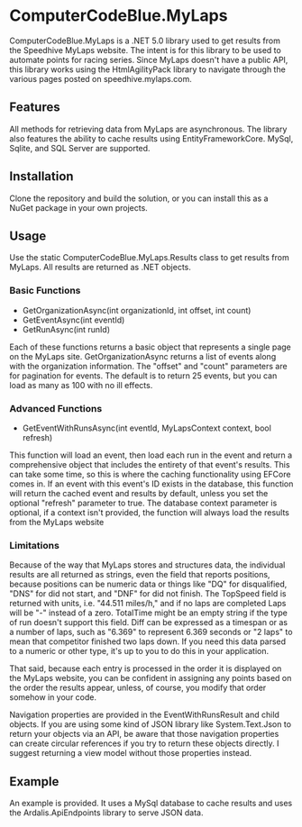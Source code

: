 # ComputerCodeBlue.MyLaps

ComputerCodeBlue.MyLaps is a .NET 5.0 library used to get results from the Speedhive MyLaps website. The intent is for this library to be used to automate points for racing series. Since MyLaps doesn't have a public API, this library works using the HtmlAgilityPack library to navigate through the various pages posted on speedhive.mylaps.com.

## Features

All methods for retrieving data from MyLaps are asynchronous. The library also features the ability to cache results using EntityFrameworkCore. MySql, Sqlite, and SQL Server are supported.

## Installation

Clone the repository and build the solution, or you can install this as a NuGet package in your own projects.

## Usage

Use the static ComputerCodeBlue.MyLaps.Results class to get results from MyLaps. All results are returned as .NET objects. 

### Basic Functions

- GetOrganizationAsync(int organizationId, int offset, int count)
- GetEventAsync(int eventId)
- GetRunAsync(int runId)

Each of these functions returns a basic object that represents a single page on the MyLaps site. GetOrganizationAsync returns a list of events along with the organization information. The "offset" and "count" parameters are for pagination for events. The default is to return 25 events, but you can load as many as 100 with no ill effects.

### Advanced Functions

- GetEventWithRunsAsync(int eventId, MyLapsContext context, bool refresh)

This function will load an event, then load each run in the event and return a comprehensive object that includes the entirety of that event's results. This can take some time, so this is where the caching functionality using EFCore comes in. If an event with this event's ID exists in the database, this function will return the cached event and results by default, unless you set the optional "refresh" parameter to true. The database context parameter is optional, if a context isn't provided, the function will always load the results from the MyLaps website

### Limitations

Because of the way that MyLaps stores and structures data, the individual results are all returned as strings, even the field that reports positions, because positions can be numeric data or things like "DQ" for disqualified, "DNS" for did not start, and "DNF" for did not finish. The TopSpeed field is returned with units, i.e. "44.511 miles/h," and if no laps are completed Laps will be "-" instead of a zero. TotalTime might be an empty string if the type of run doesn't support this field. Diff can be expressed as a timespan or as a number of laps, such as "6.369" to represent 6.369 seconds or "2 laps" to mean that competitor finished two laps down. If you need this data parsed to a numeric or other type, it's up to you to do this in your application.

That said, because each entry is processed in the order it is displayed on the MyLaps website, you can be confident in assigning any points based on the order the results appear, unless, of course, you modify that order somehow in your code.

Navigation properties are provided in the EventWithRunsResult and child objects. If you are using some kind of JSON library like System.Text.Json to return your objects via an API, be aware that those navigation properties can create circular references if you try to return these objects directly. I suggest returning a view model without those properties instead.

## Example

An example is provided. It uses a MySql database to cache results and uses the Ardalis.ApiEndpoints library to serve JSON data.
